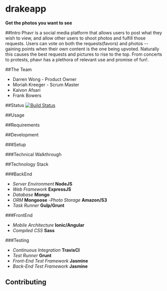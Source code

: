 # drakeapp
**Get the photos you want to see**

##Intro
Phavr is a social media platform that allows users to post what they wish to view, and allow other users to shoot photos and fulfill those requests. Users can vote on both the requests(favors) and photos -- gaining points when their own content is the one being upvoted. Naturally this causes the best requests and pictures to rise to the top. From concerts to protests, phavr has a plethora of relevant use and promise of fun!.

##The Team
<ul>
<li>Darren Wong - Product Owner
<li>Moriah Kreeger - Scrum Master
<li>Kaivon Afsari
<li>Frank Bowers 
</ul>

##Status
[![Build Status](https://secure.travis-ci.org/JaggedCloud/JaggedCloud.png)](http://travis-ci.org/JaggedCloud/JaggedCloud)


##Usage

##Requirements

##Development

###Setup

###Technical Walkthrough

##Technology Stack

###BackEnd
- *Server Environment* **NodeJS**
- *Web Framework* **ExpressJS**
- *Database* **Mongo**
- *ORM* **Mongoose**
-*Photo Storage* **Amazon/S3**
- *Task Runner* **Gulp/Grunt**

###FrontEnd
- *Mobile Architecture* **Ionic/Angular**
- *Compiled CSS* **Sass**

###Testing
- *Continuous Integration* **TravisCI**
- *Test Runner* **Grunt**
- *Front-End Test Framework* **Jasmine**
- *Back-End Test Framework* **Jasmine**

## Contributing